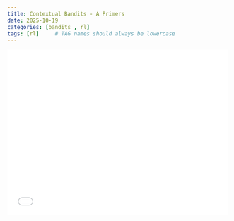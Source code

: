 ```yaml
---
title: Contextual Bandits - A Primers
date: 2025-10-19
categories: [bandits , rl]
tags: [rl]     # TAG names should always be lowercase
---
```


<embed src="./assets/contextual_bandits_primer.pdf" width="500" height="375" type="application/pdf">
